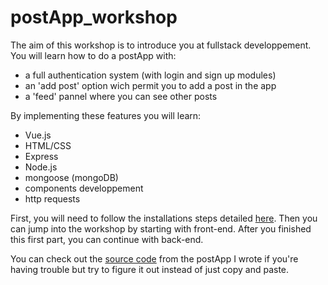 # postApp_workshop

The aim of this workshop is to introduce you at fullstack developpement. You will learn how to do a postApp with:
  - a full authentication system (with login and sign up modules)
  - an 'add post' option wich permit you to add a post in the app
  - a 'feed' pannel where you can see other posts
  
 By implementing these features you will learn:
  - Vue.js
  - HTML/CSS
  - Express
  - Node.js
  - mongoose (mongoDB)
  - components developpement
  - http requests
  
  First, you will need to follow the installations steps detailed [here](https://github.com/TristanB12/postApp_workshop/blob/master/Installations.md).
  Then you can jump into the workshop by starting with front-end. After you finished this first part, you can continue with back-end.
  
  You can check out the [source code](https://github.com/TristanB12/postApp_workshop/tree/master/source_code) from the postApp I wrote if you're having trouble but try to figure it out instead of just copy and paste.
